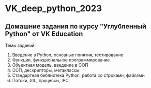 # VK_deep_python_2023
## Домашние  задания по курсу "Углубленный Python"  от VK Education
Темы заданий:
  1. Введение в Python, основные понятия, тестирование
  2. Функции, функциональное программирование
  3. Объектная модель, введение в ООП
  4. ООП, дескрипторы, метаклассы
  5. Стандартная библиотека Python, работа со строками, файлами
  6. Потоки, GIL, процессы, IPC
